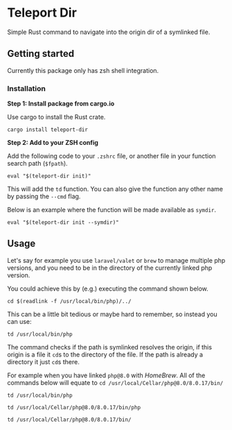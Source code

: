 # Teleport Dir

Simple Rust command to navigate into the origin dir of a symlinked file.

## Getting started 

Currently this package only has zsh shell integration.

### Installation 

**Step 1: Install package from cargo.io**

Use cargo to install the Rust crate.

```shell 
cargo install teleport-dir
```

**Step 2: Add to your ZSH config**

Add the following code to your `.zshrc` file, or another file in your function search path (`$fpath`).

```shell 
eval "$(teleport-dir init)"
```

This will add the `td` function.
You can also give the function any other name by passing the `--cmd` flag.

Below is an example where the function will be made available as `symdir`.

```shell
eval "$(teleport-dir init --symdir)"
```

## Usage 

Let's say for example you use `laravel/valet` or `brew` to manage multiple php versions, and you need to be in the directory of the currently linked php version.

You could achieve this by (e.g.) executing the command shown below.

```shell 
cd $(readlink -f /usr/local/bin/php)/../
```

This can be a little bit tedious or maybe hard to remember, so instead you can use:

```shell 
td /usr/local/bin/php 
```

The command checks if the path is symlinked resolves the origin, if this origin is a file it `cd`s to the directory of the file. If the path is already a directory it just `cd`s there.

For example when you have linked `php@8.0` with _HomeBrew_.
All of the commands below will equate to `cd /usr/local/Cellar/php@8.0/8.0.17/bin/` 

```shell 
td /usr/local/bin/php

td /usr/local/Cellar/php@8.0/8.0.17/bin/php 

td /usr/local/Cellar/php@8.0/8.0.17/bin/
```



